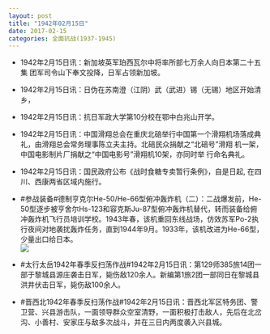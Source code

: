 ```yaml
---
layout: post
title: "1942年02月15日"
date: 2017-02-15
categories: 全面抗战(1937-1945)
---
```


<meta name="referrer" content="no-referrer" />

- 1942年2月15日讯：新加坡英军珀西瓦尔中将率所部七万余人向日本第二十五集 团军司令山下奉文投降，日军占领新加坡。 

- 1942年2月15日讯：日伪在苏南澄（江阴）武（武进）锡（无锡）地区开始清乡， 

- 1942年2月15日讯：抗日军政大学第10分校在鄂中白兆山开学。 

- 1942年2月15日讯：中国滑翔总会在重庆北碚举行中国第一个滑翔机场落成典 礼，由滑翔总会常务理事陈立夫主持。北碚民众捐献之“北碚号”滑翔 机一架，中国电影制片厂捐献之“中国电影号”滑翔机10架，亦同时举 行命名典礼。 

- 1942年2月15日讯：国民政府公布《战时食糖专卖暂行条例》，自是日起, 在四川、西康两省区域内施行。 

- #参战装备#德制亨克尔He-50/He-66型俯冲轰炸机（二）：二战爆发前，He-50型逐步被亨舍尔Hs-123和容克斯Ju-87型俯冲轰炸机替代，转而装备给俯冲轰炸机飞行员培训学校。1943年春，该机重回东线战场，仿效苏军Po-2执行夜间对地袭扰轰炸任务，直到1944年9月。1933年，该机改进为He-66型，少量出口给日本。 <br/><img src="https://ww4.sinaimg.cn/large/aca367d8jw1fcqxa4zzzjj208p0a8my7.jpg" />

- #太行太岳1942年春季反扫荡作战#1942年2月15日讯：第129师385旅14团一部于黎城县源庄袭击日军，毙伤敌120余人。新编第1旅2团一部同日在黎城县洪井伏击日军，毙伤敌100余人。 

- #晋西北1942年春季反扫荡作战#1942年2月15日讯：晋西北军区特务团、警卫营、兴县游击队，一面领导群众空室清野，一面积极打击敌人，先后在北岔沟、小善村、安家庄与敌多次战斗，并在三日内两度袭入兴县城。 

